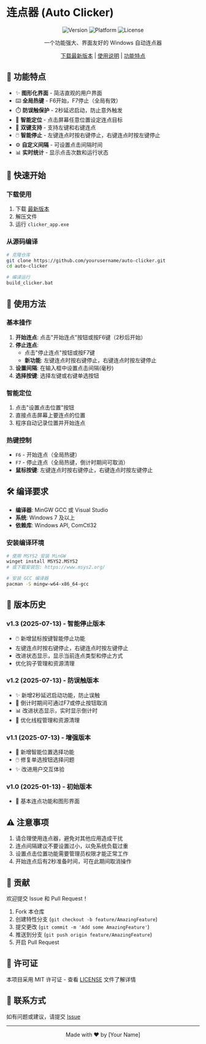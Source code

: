 # 连点器 (Auto Clicker)

<div align="center">

![Version](https://img.shields.io/badge/version-1.3-blue.svg)
![Platform](https://img.shields.io/badge/platform-Windows-lightgrey.svg)
![License](https://img.shields.io/badge/license-MIT-green.svg)

一个功能强大、界面友好的 Windows 自动连点器

[下载最新版本](https://github.com/yourusername/auto-clicker/releases) | [使用说明](#使用方法) | [功能特点](#功能特点)

</div>

## 🎯 功能特点

- ✨ **图形化界面** - 简洁直观的用户界面
- ⌨️ **全局热键** - F6开始，F7停止（全局有效）
- ⏱️ **防误触保护** - 2秒延迟启动，防止意外触发
- 🎯 **智能定位** - 点击屏幕任意位置设定连点目标
- 🔄 **双键支持** - 支持左键和右键连点
- 🖱️ **智能停止** - 左键连点时按右键停止，右键连点时按左键停止
- ⚙️ **自定义间隔** - 可设置点击间隔时间
- 📊 **实时统计** - 显示点击次数和运行状态

## 🚀 快速开始

### 下载使用
1. 下载 [最新版本](https://github.com/yourusername/auto-clicker/releases)
2. 解压文件
3. 运行 `clicker_app.exe`

### 从源码编译
```bash
# 克隆仓库
git clone https://github.com/yourusername/auto-clicker.git
cd auto-clicker

# 编译运行
build_clicker.bat
```

## 📖 使用方法

### 基本操作
1. **开始连点**: 点击"开始连点"按钮或按F6键（2秒后开始）
2. **停止连点**: 
   - 点击"停止连点"按钮或按F7键
   - **新功能**: 左键连点时按右键停止，右键连点时按左键停止
3. **设置间隔**: 在输入框中设置点击间隔(毫秒)
4. **选择按键**: 选择左键或右键单选按钮

### 智能定位
1. 点击"设置点击位置"按钮
2. 直接点击屏幕上要连点的位置
3. 程序自动记录位置并开始连点

### 热键控制
- `F6` - 开始连点（全局热键）
- `F7` - 停止连点（全局热键，倒计时期间可取消）
- **鼠标按键**: 左键连点时按右键停止，右键连点时按左键停止

## 🛠️ 编译要求

- **编译器**: MinGW GCC 或 Visual Studio
- **系统**: Windows 7 及以上
- **依赖库**: Windows API, ComCtl32

### 安装编译环境
```bash
# 使用 MSYS2 安装 MinGW
winget install MSYS2.MSYS2
# 或下载安装包: https://www.msys2.org/

# 安装 GCC 编译器
pacman -S mingw-w64-x86_64-gcc
```

## 📝 版本历史

### v1.3 (2025-07-13) - 智能停止版本
- 🖱️ 新增鼠标按键智能停止功能
- 左键连点时按右键停止，右键连点时按左键停止
- 改进状态显示，显示当前连点类型和停止方式
- 优化钩子管理和资源清理

### v1.2 (2025-07-13) - 防误触版本
- ✨ 新增2秒延迟启动功能，防止误触
- 🔄 倒计时期间可通过F7或停止按钮取消
- 📊 改进状态显示，实时显示倒计时
- 🧹 优化线程管理和资源清理

### v1.1 (2025-07-13) - 增强版本
- 🎯 新增智能位置选择功能
- 🖱️ 修复单选按钮选择问题
- ✨ 改进用户交互体验

### v1.0 (2025-01-13) - 初始版本
- 🎉 基本连点功能和图形界面

## ⚠️ 注意事项

1. 请合理使用连点器，避免对其他应用造成干扰
2. 连点间隔建议不要设置过小，以免系统负载过重
3. 设置点击位置功能需要管理员权限才能正常工作
4. 开始连点后有2秒准备时间，可在此期间取消操作

## 🤝 贡献

欢迎提交 Issue 和 Pull Request！

1. Fork 本仓库
2. 创建特性分支 (`git checkout -b feature/AmazingFeature`)
3. 提交更改 (`git commit -m 'Add some AmazingFeature'`)
4. 推送到分支 (`git push origin feature/AmazingFeature`)
5. 开启 Pull Request

## 📄 许可证

本项目采用 MIT 许可证 - 查看 [LICENSE](LICENSE) 文件了解详情

## 📧 联系方式

如有问题或建议，请提交 [Issue](https://github.com/yourusername/auto-clicker/issues)

---

<div align="center">
Made with ❤️ by [Your Name]
</div>
